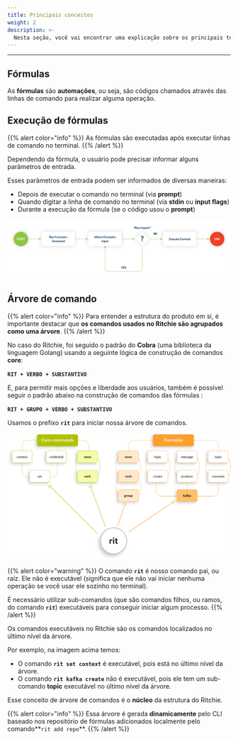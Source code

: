 ```yaml
---
title: Principais conceitos
weight: 2
description: >-
  Nesta seção, você vai encontrar uma explicação sobre os principais termos e expressões usados na doc e/ou no Ritchie.
---
```


---

## **Fórmulas**

As **fórmulas** são **automações**, ou seja, são códigos chamados através das linhas de comando para realizar alguma operação.

## **Execução de fórmulas**

{{% alert color="info" %}}
As fórmulas são executadas após executar linhas de comando no terminal.
{{% /alert %}}

Dependendo da fórmula, o usuário pode precisar informar alguns parâmetros de entrada.

Esses parâmetros de entrada podem ser informados de diversas maneiras:

* Depois de executar o comando no terminal \(via **prompt**\)
* Quando digitar a linha de comando no terminal \(via **stdin** ou **input flags**\)
* Durante a execução da fórmula \(se o código usou o **prompt**\)

![](/docs/start-end-ritchie.jpg)







## **Árvore de comando**

{{% alert color="info" %}}
Para entender a estrutura do produto em si, é importante destacar que **os comandos usados no Ritchie são agrupados como uma árvore**. 
{{% /alert %}}

No caso do Ritchie, foi seguido o padrão do **Cobra** \(uma biblioteca da linguagem Golang\) usando a seguinte lógica de construção de comandos **core**:

**`RIT + VERBO + SUBSTANTIVO`**

E, para permitir mais opções e liberdade aos usuários, também é possível seguir o padrão abaixo na construção de comandos das fórmulas :

**`RIT + GRUPO + VERBO + SUBSTANTIVO`**

Usamos o prefixo **`rit`** para iniciar nossa árvore de comandos.

![](/docs/arvore-rit%20%281%29%20%281%29.png)

{{% alert color="warning" %}}
O comando **`rit`** é nosso comando pai, ou raíz. Ele não é executável \(significa que ele não vai iniciar nenhuma operação se você usar ele sozinho no terminal\).   
  
É necessário utilizar sub-comandos \(que são comandos filhos, ou ramos, do comando **`rit`**\) executáveis para conseguir iniciar algum processo.
{{% /alert %}}

Os comandos executáveis no Ritchie são os comandos localizados no último nível da árvore.  
  
Por exemplo, na imagem acima temos: 

* O comando **`rit set context`** é executável, pois está no último nível da árvore.
* O comando **`rit kafka create`** não é executável, pois ele tem um sub-comando **topic** executável no último nível da árvore.

Esse conceito de árvore de comandos é o **núcleo** da estrutura do Ritchie. 

{{% alert color="info" %}}
Essa árvore é gerada **dinamicamente** pelo CLI baseado nos repositório de fórmulas adicionados localmente  pelo comando**`rit add repo`**.
{{% /alert %}}
